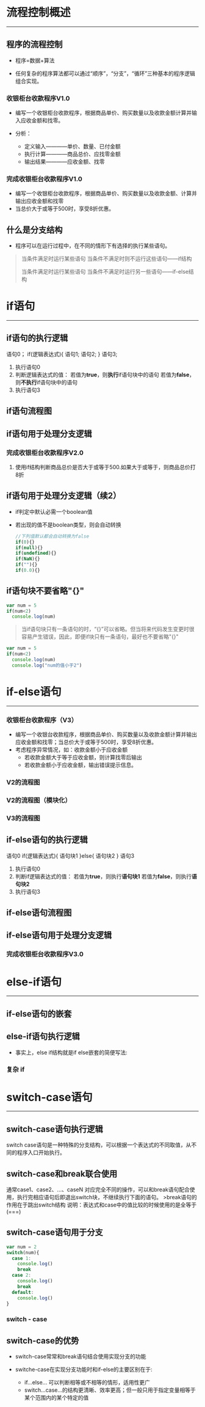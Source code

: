# 流程控制概述

---

## 程序的流程控制

  * 程序=数据+算法

  * 任何复杂的程序算法都可以通过“顺序”，“分支”，“循环”三种基本的程序逻辑组合实现。

### 收银柜台收款程序V1.0

  * 编写一个收银柜台收款程序，根据商品单价、购买数量以及收款金额计算并输入应收金额和找零。

  * 分析：
    * 定义输入————单价、数量、已付金额
    * 执行计算————商品总价、应找零金额
    * 输出结果————应收金额、找零

### 完成收银柜台收款程序V1.0

  * 编写一个收银柜台收款程序，根据商品单价、购买数量以及收款金额、计算并输出应收金额和找零
  * 当总价大于或等于500时，享受8折优惠。

## 什么是分支结构

  * 程序可以在运行过程中，在不同的情形下有选择的执行某些语句。

  >当条件满足时运行某些语句 当条件不满足时则不运行这些语句——if结构
  >
  >当条件满足时运行某些语句 当条件不满足时运行另一些语句——if-else结构
  
# if语句

---

## if语句的执行逻辑

  语句0；
  if(逻辑表达式){
  语句1;
  语句2;
  }
  语句3;

1. 执行语句0
2. 判断逻辑表达式的值：
  若值为**true**，则**执行**if语句块中的语句
  若值为**false**，则**不执行**if语句块中的语句
3. 执行语句3

## if语句流程图

## if语句用于处理分支逻辑

### 完成收银柜台收款程序V2.0

  1. 使用if结构判断商品总价是否大于或等于500.如果大于或等于，则商品总价打8折

## if语句用于处理分支逻辑（续2）

  * if判定中默认必需一个boolean值
  * 若出现的值不是boolean类型，则会自动转换

    ```js
    //下列值默认都会自动转换为false
    if(0){}
    if(null){}
    if(undefined){}
    if(NaN){}
    if(""){}
    if(0.0){}
    ```

## if语句块不要省略"{}"

  ```js
  var num = 5
  if(num<2)
    console.log(num)
  ```

  > 当if语句块只有一条语句的时，“{}”可以省略。但当将来代码发生变更时很容易产生错误，因此，即便if块只有一条语句，最好也不要省略"{}"

  ```js
  var num = 5
  if(num<2)
    console.log(num)
    console.log("num的值小于2")
  ```
  
# if-else语句

---

### 收银柜台收款程序（V3）

   * 编写一个收银台收款程序，根据商品单价、购买数量以及收款金额计算并输出应收金额和找零；当总价大于或等于500时，享受8折优惠。
   * 考虑程序异常情况，如：收款金额小于应收金额
     * 若收款金额大于等于应收金额，则计算找零后输出
     * 若收款金额小于应收金额，输出错误提示信息。

### V2的流程图

### V2的流程图（模块化）

### V3的流程图

## if-else语句的执行逻辑

  语句0
  if(逻辑表达式){
    语句块1
  }else{
    语句块2
  }
  语句3

  1. 执行语句0
  2. 判断if逻辑表达式的值：
    若值为**true**，则执行**语句块1**
    若值为**false**，则执行**语句块2**
  3. 执行语句3

## if-else语句流程图

## if-else语句用于处理分支逻辑

### 完成收银柜台收款程序V3.0

# else-if语句

---

## if-else语句的嵌套

## else-if语句执行逻辑

  * 事实上，else if结构就是if else嵌套的简便写法:

### 复杂 if

# switch-case语句

---

## switch-case语句执行逻辑

  switch case语句是一种特殊的分支结构，可以根据一个表达式的不同取值，从不同的程序入口开始执行。

## switch-case和break联合使用

  通常case1、case2、...、caseN 对应完全不同的操作，可以和break语句配合使用，执行完相应语句后即退出switch块，不继续执行下面的语句。
    >break语句的作用在于跳出switch结构
      说明：表达式和case中的值比较的时候使用的是全等于(===)

## switch-case语句用于分支

  ```js
  var num = 2
  switch(num){
    case 1:
      console.log()
      break
    case 2:
      console.log()
      break
    default:
      console.log()
  }
  ```

### switch - case

## switch-case的优势

  * switch-case常常和break语句结合使用实现分支的功能

  * switche-case在实现分支功能时和if-else的主要区别在于:
    * if...else... 可以判断相等或不相等的情形，适用性更广
    * switch...case...的结构更清晰、效率更高；但一般只用于指定变量相等于某个范围内的某个特定的值